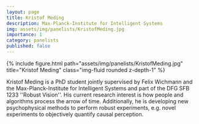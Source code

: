 ```yaml
---
layout: page
title: Kristof Meding
description: Max-Planck-Institute for Intelligent Systems
img: assets/img/panelists/KristofMeding.jpg
importance: 1
category: panelists
published: false
---
```


<div class="row justify-content-sm-center">
    <div class="col-sm-8 mt-3 mt-md-0">
        {% include figure.html path="assets/img/panelists/KristofMeding.jpg" title="Kristof Meding" class="img-fluid rounded z-depth-1" %}
    </div>
</div>

Kristof Meding is a PhD student jointly supervised by Felix Wichmann and the Max-Planck-Institute for Intelligent Systems and part 
of the DFG SFB 1233 ''Robust Vision''. His current research interest is how people and algorithms process the 
arrow of time. Additionally, he is developing new psychophysical methods 
to perform robust experiments, e.g. novel experiments to objectively 
quantify causal perception. 
